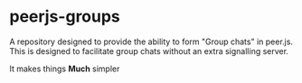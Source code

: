 # peerjs-groups
A repository designed to provide the ability to form "Group chats" in peer.js.
This is designed to facilitate group chats without an extra signalling server.

It makes things **Much** simpler
